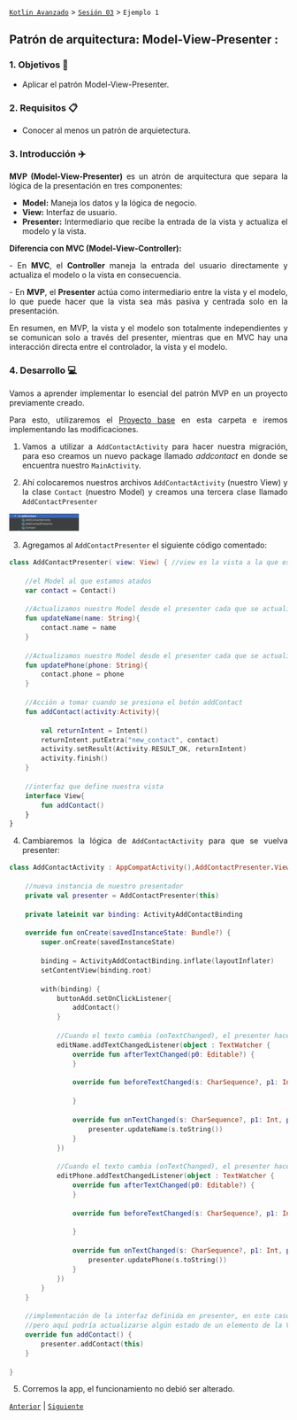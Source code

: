 [`Kotlin Avanzado`](../../Readme.md) > [`Sesión 03`](..#readme) > `Ejemplo 1`

## Patrón de arquitectura: Model-View-Presenter :

<div style="text-align: justify;">


### 1. Objetivos :dart:

- Aplicar el patrón Model-View-Presenter.

### 2. Requisitos :clipboard:

* Conocer al menos un patrón de arquietectura.

### 3. Introducción :airplane:

**MVP (Model-View-Presenter)** es un atrón de arquitectura que separa la lógica de la presentación en tres componentes: 

* **Model:** Maneja los datos y la lógica de negocio.
*  **View:** Interfaz de usuario.
* **Presenter:** Intermediario que recibe la entrada de la vista y actualiza el modelo y la vista.

**Diferencia con MVC (Model-View-Controller):**

\- En **MVC**, el **Controller** maneja la entrada del usuario directamente y actualiza el modelo o la vista en consecuencia.

\- En **MVP**, el **Presenter** actúa como intermediario entre la vista y el modelo, lo que puede hacer que la vista sea más pasiva y centrada solo en la presentación.

En resumen, en MVP, la vista y el modelo son totalmente independientes y se comunican solo a través del presenter, mientras que en MVC hay una interacción directa entre el controlador, la vista y el modelo.

### 4. Desarrollo :computer:

Vamos a aprender implementar lo esencial del patrón MVP en un proyecto previamente creado.

Para esto, utilizaremos el [Proyecto base](base) en esta carpeta e iremos implementando las modificaciones.

1. Vamos a utilizar a `AddContactActivity` para hacer nuestra migración, para eso creamos un nuevo package llamado *addcontact* en donde se encuentra nuestro `MainActivity`.

2. Ahí colocaremos nuestros archivos `AddContactActivity` (nuestro View) y la clase `Contact` (nuestro Model) y creamos una tercera clase llamado `AddContactPresenter`

<img src="img/01.png" width="25%"/>

3. Agregamos al `AddContactPresenter` el siguiente código comentado:

```kotlin
class AddContactPresenter( view: View) { //view es la vista a la que estará atado (AddContactPresenter)

    //el Model al que estamos atados
    var contact = Contact()

    //Actualizamos nuestro Model desde el presenter cada que se actualiza el nombre
    fun updateName(name: String){
        contact.name = name
    }

    //Actualizamos nuestro Model desde el presenter cada que se actualiza el teléfono
    fun updatePhone(phone: String){
        contact.phone = phone
    }

    //Acción a tomar cuando se presiona el botón addContact
    fun addContact(activity:Activity){

        val returnIntent = Intent()
        returnIntent.putExtra("new_contact", contact)
        activity.setResult(Activity.RESULT_OK, returnIntent)
        activity.finish()
    }

    //interfaz que define nuestra vista
    interface View{
        fun addContact()
    }
}
```

4. Cambiaremos la lógica de `AddContactActivity` para que se vuelva presenter:

```kotlin
class AddContactActivity : AppCompatActivity(),AddContactPresenter.View {

    //nueva instancia de nuestro presentador
    private val presenter = AddContactPresenter(this)

    private lateinit var binding: ActivityAddContactBinding

    override fun onCreate(savedInstanceState: Bundle?) {
        super.onCreate(savedInstanceState)

        binding = ActivityAddContactBinding.inflate(layoutInflater)
        setContentView(binding.root)

        with(binding) {
            buttonAdd.setOnClickListener{
                addContact()
            }

            //Cuando el texto cambia (onTextChanged), el presenter hace una actualización de nuestro nombre
            editName.addTextChangedListener(object : TextWatcher {
                override fun afterTextChanged(p0: Editable?) {
                }

                override fun beforeTextChanged(s: CharSequence?, p1: Int, p2: Int, p3: Int) {

                }

                override fun onTextChanged(s: CharSequence?, p1: Int, p2: Int, p3: Int) {
                    presenter.updateName(s.toString())
                }
            })

            //Cuando el texto cambia (onTextChanged), el presenter hace una actualización de nuestro teléfono
            editPhone.addTextChangedListener(object : TextWatcher {
                override fun afterTextChanged(p0: Editable?) {
                }

                override fun beforeTextChanged(s: CharSequence?, p1: Int, p2: Int, p3: Int) {

                }

                override fun onTextChanged(s: CharSequence?, p1: Int, p2: Int, p3: Int) {
                    presenter.updatePhone(s.toString())
                }
            })
        }
    }

    //implementación de la interfaz definida en presenter, en este caso sólo llama a la función del presenter
    //pero aquí podría actualizarse algún estado de un elemento de la Vista
    override fun addContact() {
        presenter.addContact(this)
    }

}
```

5. Corremos la app, el funcionamiento no debió ser alterado.

[`Anterior`](..#readme) | [`Siguiente`](../Reto-01#readme)      

</div>